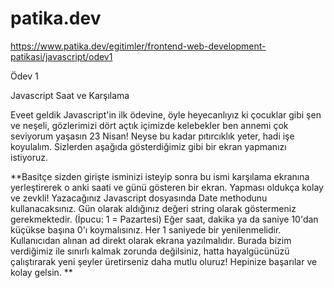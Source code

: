 # patika.dev

https://www.patika.dev/egitimler/frontend-web-development-patikasi/javascript/odev1


Ödev 1


  Javascript Saat ve Karşılama


Eveet geldik Javascript'in ilk ödevine, öyle heyecanlıyız ki çocuklar gibi şen ve neşeli, gözlerimizi dört açtık içimizde kelebekler ben annemi çok seviyorum yaşasın 23 Nisan! Neyse bu kadar pıtırcıklık yeter, hadi işe koyulalım. Sizlerden aşağıda gösterdiğimiz gibi bir ekran yapmanızı istiyoruz. 


**Basitçe sizden girişte isminizi isteyip sonra bu ismi karşılama ekranına yerleştirerek o anki saati ve günü gösteren bir ekran. Yapması oldukça kolay ve zevkli!
Yazacağınız Javascript dosyasında Date methodunu kullanacaksınız. 
Gün olarak aldığınız değeri string olarak göstermeniz gerekmektedir. (İpucu: 1 = Pazartesi)
Eğer saat, dakika ya da saniye 10'dan küçükse başına 0'ı koymalısınız.
Her 1 saniyede bir yenilenmelidir.
Kullanıcıdan alınan ad direkt olarak ekrana yazılmalıdır.
Burada bizim verdiğimiz ile sınırlı kalmak zorunda değilsiniz, hatta hayalgücünüzü çalıştırarak yeni şeyler üretirseniz daha mutlu oluruz!
Hepinize başarılar ve kolay gelsin.
**
